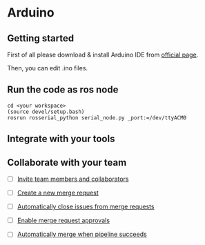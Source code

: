 # Arduino



## Getting started
First of all please download & install Arduino IDE from [official page](https://www.arduino.cc/en/software).

Then, you can edit .ino files.

## Run the code as ros node

```
cd <your workspace>
(source devel/setup.bash)
rosrun rosserial_python serial_node.py _port:=/dev/ttyACM0
```

## Integrate with your tools


## Collaborate with your team

- [ ] [Invite team members and collaborators](https://docs.gitlab.com/ee/user/project/members/)
- [ ] [Create a new merge request](https://docs.gitlab.com/ee/user/project/merge_requests/creating_merge_requests.html)
- [ ] [Automatically close issues from merge requests](https://docs.gitlab.com/ee/user/project/issues/managing_issues.html#closing-issues-automatically)
- [ ] [Enable merge request approvals](https://docs.gitlab.com/ee/user/project/merge_requests/approvals/)
- [ ] [Automatically merge when pipeline succeeds](https://docs.gitlab.com/ee/user/project/merge_requests/merge_when_pipeline_succeeds.html)


